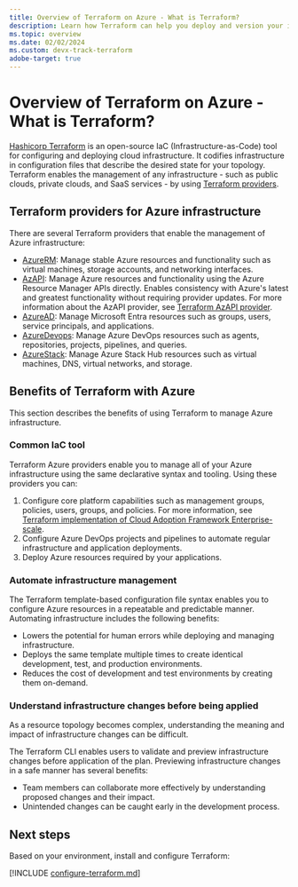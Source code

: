 ```yaml
---
title: Overview of Terraform on Azure - What is Terraform?
description: Learn how Terraform can help you deploy and version your infrastructure on Azure.
ms.topic: overview
ms.date: 02/02/2024
ms.custom: devx-track-terraform
adobe-target: true
---
```


# Overview of Terraform on Azure - What is Terraform?

[Hashicorp Terraform](https://www.terraform.io/) is an open-source IaC (Infrastructure-as-Code) tool for configuring and deploying cloud infrastructure. It codifies infrastructure in configuration files that describe the desired state for your topology. Terraform enables the management of any infrastructure - such as public clouds, private clouds, and SaaS services - by using [Terraform providers](https://www.terraform.io/language/providers).  

## Terraform providers for Azure infrastructure

There are several Terraform providers that enable the management of Azure infrastructure:

- [AzureRM](https://registry.terraform.io/providers/hashicorp/azurerm/latest/docs): Manage stable Azure resources and functionality such as virtual machines, storage accounts, and networking interfaces.
- [AzAPI](https://registry.terraform.io/providers/Azure/azapi/latest/docs): Manage Azure resources and functionality using the Azure Resource Manager APIs directly. Enables consistency with Azure's latest and greatest functionality without requiring provider updates. For more information about the AzAPI provider, see [Terraform AzAPI provider](overview-azapi-provider.md).
- [AzureAD](https://registry.terraform.io/providers/hashicorp/azuread/latest/docs): Manage Microsoft Entra resources such as groups, users, service principals, and applications.
- [AzureDevops](https://registry.terraform.io/providers/microsoft/azuredevops/latest/docs): Manage Azure DevOps resources such as agents, repositories, projects, pipelines, and queries.
- [AzureStack](https://registry.terraform.io/providers/hashicorp/azurestack/latest/docs): Manage Azure Stack Hub resources such as virtual machines, DNS, virtual networks, and storage.

## Benefits of Terraform with Azure

This section describes the benefits of using Terraform to manage Azure infrastructure.

### Common IaC tool

Terraform Azure providers enable you to manage all of your Azure infrastructure using the same declarative syntax and tooling. Using these providers you can:

1. Configure core platform capabilities such as management groups, policies, users, groups, and policies. For more information, see [Terraform implementation of Cloud Adoption Framework Enterprise-scale](https://github.com/Azure/terraform-azurerm-caf-enterprise-scale#readme).
1. Configure Azure DevOps projects and pipelines to automate regular infrastructure and application deployments.
1. Deploy Azure resources required by your applications.

### Automate infrastructure management

The Terraform template-based configuration file syntax enables you to configure Azure resources in a repeatable and predictable manner. Automating infrastructure includes the following benefits:

- Lowers the potential for human errors while deploying and managing infrastructure.
- Deploys the same template multiple times to create identical development, test, and production environments.
- Reduces the cost of development and test environments by creating them on-demand.

### Understand infrastructure changes before being applied

As a resource topology becomes complex, understanding the meaning and impact of infrastructure changes can be difficult.

The Terraform CLI enables users to validate and preview infrastructure changes before application of the plan. Previewing infrastructure changes in a safe manner has several benefits:

- Team members can collaborate more effectively by understanding proposed changes and their impact.
- Unintended changes can be caught early in the development process.

## Next steps

Based on your environment, install and configure Terraform:

[!INCLUDE [configure-terraform.md](includes/configure-terraform.md)]
